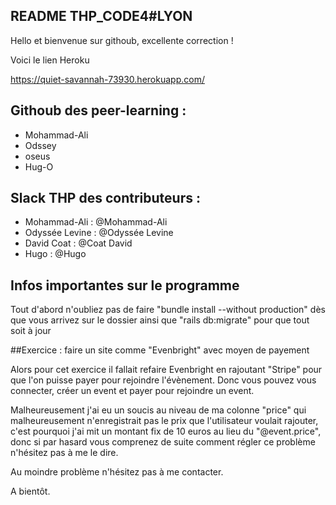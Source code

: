 ## README THP_CODE4#LYON

Hello et bienvenue sur githoub, excellente correction !

Voici le lien Heroku

https://quiet-savannah-73930.herokuapp.com/




## Githoub des peer-learning :

* Mohammad-Ali
* Odssey
* oseus
* Hug-O

## Slack THP des contributeurs :

* Mohammad-Ali : @Mohammad-Ali
* Odyssée Levine : @Odyssée Levine
* David Coat : @Coat David
* Hugo : @Hugo


## Infos importantes sur le programme

Tout d'abord n'oubliez pas de faire 
"bundle install --without production" dès que vous arrivez sur le dossier ainsi que
"rails db:migrate" pour que tout soit à jour


##Exercice : faire un site comme "Evenbright" avec moyen de payement

Alors pour cet exercice il fallait refaire Evenbright en rajoutant "Stripe" pour que l'on puisse payer pour rejoindre l'évènement.
Donc vous pouvez vous connecter, créer un event et payer pour rejoindre un event.

Malheureusement j'ai eu un soucis au niveau de ma colonne "price" qui malheureusement n'enregistrait pas le prix que l'utilisateur voulait rajouter, c'est pourquoi j'ai mit un montant fix de 10 euros au lieu du "@event.price", donc si par hasard vous comprenez de suite comment régler ce problème n'hésitez pas à me le dire.

Au moindre problème n'hésitez pas à me contacter.

A bientôt.
